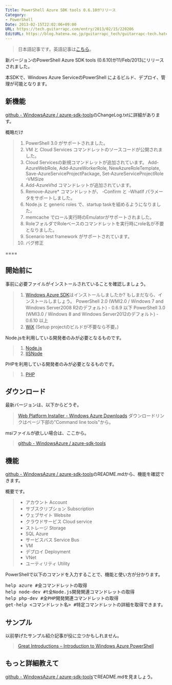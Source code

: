 ```yaml
---
Title: PowerShell Azure SDK tools 0.6.10がリリース
Category:
- PowerShell
Date: 2013-02-15T22:02:06+09:00
URL: https://tech.guitarrapc.com/entry/2013/02/15/220206
EditURL: https://blog.hatena.ne.jp/guitarrapc_tech/guitarrapc-tech.hatenablog.com/atom/entry/11696248318757675384
---
```


<blockquote>日本語記事です。英語記事は<a href="http://guitarrapc.wordpress.com/2013/02/16/powershell-new-version-of-the-azure-sdk-has-been-released/?preview=true&amp;preview_id=1672" target="_blank">こちら</a>。</blockquote>
新バージョンのPowerShell Azure SDK tools (0.6.10)が11/Feb/2013にリリースされました。

本SDKで、Windows Azure ServiceのPowerShell によるビルド、デプロイ、管理が可能となります。

<h2>新機能</h2>
<a href="https://github.com/WindowsAzure/azure-sdk-tools" target="_blank">github - WindowsAzure  / azure-sdk-tools</a>のChangeLog.txtに詳細があります。

概略だけ
<blockquote><ol>
	<li>PowerShell 3.0 がサポートされました。</li>
	<li>VM と Cloud Services コマンドレットのソースコードが公開されました。</li>
	<li>Cloud Servicesの新規コマンドレットが追加されています。
Add-AzureWebRole, 
Add-AzureWorkerRole, 
NewAzureRoleTemplate, 
Save-AzureServiceProjectPackage, 
Set-AzureServiceProjectRole -VMSize</li>
	<li>Add-AzureVhd コマンドレットが追加されています。</li>
	<li>Remove-Azure* コマンドレットが、 -Confirm と -WhatIf パラメータをサポートしました。</li>
	<li>Node.js と generic roles で、startup taskを組めるようになりました。</li>
	<li>memcache でロール実行時のEmulatorがサポートされました。</li>
	<li>RoleフォルダでRoleベースのコマンドレットを実行時にrole名が不要となりました。</li>
	<li>Scenario test framework がサポートされています。</li>
	<li>バグ修正</li>
</ol></blockquote>

====


<h2>開始前に</h2>
事前に必要ファイルがインストールされていることを確認しましょう。

<blockquote><ol>
	<li> <a href="http://www.windowsazure.com/en-us/downloads/?fb=ja-jp" target="_blank">Windows Azure SDK</a>はインストールしましたか? もしまだなら、インストールしましょう。
PowerShell 2.0 (WMI2.0 / Windows 7 and Windows Server2008 R2のデフォルト) - 0.6.9 以下
PowerShell 3.0 (WMI3.0 / Windows 8 and Windows Server2012のデフォルト) - 0.6.10 以上</li>
	<li><a href="http://wix.sourceforge.net/" target="_blank">WiX</a> (Setup projectのビルドが不要なら不要。)</li>
</ol></blockquote>

Node.jsを利用している開発者のみが必要となるものです。
<blockquote><ol>
	<li><a href="http://nodejs.org/" target="_blank">Node.js</a></li>
	<li><a href="https://github.com/tjanczuk/iisnode" target="_blank">IISNode</a></li>
</ol></blockquote>

PHPを利用している開発者のみが必要となるものです。
<blockquote><ol>
	<li><a href="http://php.iis.net/" target="_blank">PHP</a></li>
</ol></blockquote>


<h2>ダウンロード</h2>
最新バージョンは、以下からどうぞ。
<blockquote><a href="http://www.windowsazure.com/en-us/downloads/" target="_blank">Web Platform Installer - Windows Azure Downloads</a>
ダウンロードリンクはページ下部の"Command line tools"から。
</blockquote>

msiファイルが欲しい場合は、ここから。
<blockquote><a href="https://github.com/WindowsAzure/azure-sdk-tools" target="_blank">github - WindowsAzure  / azure-sdk-tools</a></blockquote>

<h2>機能</h2>
 <a href="https://github.com/WindowsAzure/azure-sdk-tools" target="_blank">github - WindowsAzure  / azure-sdk-tools</a>のREADME.mdから、機能を確認できます。

概要です。
<blockquote><ul>
	<li>アカウント Account</li>
	<li>サブスクリプション Subscription</li>
	<li>ウェブサイト Website</li>
	<li>クラウドサービス Cloud service</li>
	<li>ストレージ Storage</li>
	<li>SQL Azure</li>
	<li>サービスバス Service Bus</li>
	<li>VM</li>
	<li>デプロイ Deployment</li>
	<li>VNet</li>
	<li>ユーティリティ Utility</li>
</ul></blockquote>



PowerShellで以下のコマンドを入力することで、機能と使い方が分かります。
<pre class="brush: powershell">
help azure #全コマンドレットの取得
help node-dev #t全Node.js開発関連コマンドレットの取得
help php-dev #全PHP開発関連コマンドレットの取得
get-help &lt;コマンドレット名&gt; #特定コマンドレットの詳細を取得できます。
</pre>

<h2>サンプル</h2>
以前挙げたサンプル紹介記事が役に立つかもしれません。
<blockquote><a href="http://guitarrapc.wordpress.com/2013/02/11/great-introductions-introduction-to-windows-azure-powershell/" target="_blank">Great Introductions – Introduction to Windows Azure PowerShell</a></blockquote>

<h2>もっと詳細教えて</h2>
<a href="https://github.com/WindowsAzure/azure-sdk-tools" target="_blank">github - WindowsAzure  / azure-sdk-tools</a>でREADME.mdを見ましょう。
